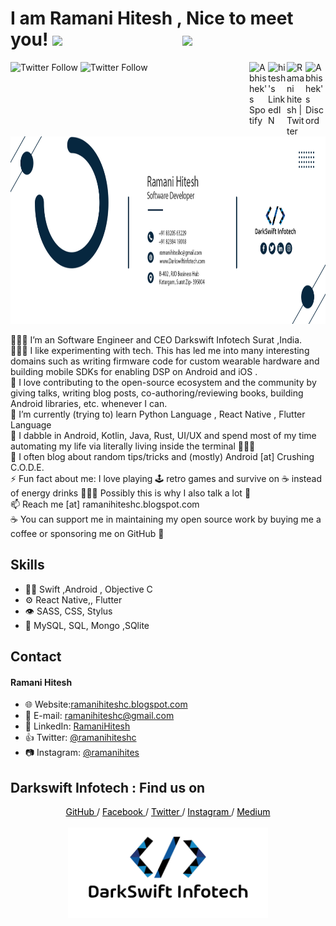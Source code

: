 #  I am Ramani Hitesh , Nice to meet you! <img src="https://media.giphy.com/media/hvRJCLFzcasrR4ia7z/giphy.gif" width="25px">  &nbsp;&nbsp;&nbsp;&nbsp;&nbsp;&nbsp;&nbsp;&nbsp;&nbsp; &nbsp;&nbsp;&nbsp; &nbsp;   &nbsp;&nbsp;&nbsp;&nbsp;&nbsp;&nbsp;&nbsp;&nbsp;&nbsp;&nbsp;&nbsp; ![](https://visitor-badge.glitch.me/badge?page_id=ramanihiteshc) 

<img alt="Twitter Follow" src="https://img.shields.io/twitter/follow/ramanihiteshc?style=social"> <img alt="Twitter Follow" src="https://img.shields.io/twitter/follow/darkswiftinfo?style=social">
<a href="https://stackoverflow.com/users/5478736/ramani-hitesh">
  <img align="right" alt="Abhishek's Discord" width="32px" src="https://upload.wikimedia.org/wikipedia/commons/e/ef/Stack_Overflow_icon.svg" />
</a>
<a href="https://twitter.com/ramanihiteshc">
  <img align="right" alt="Ramani hitesh | Twitter" width="30px" src="https://raw.githubusercontent.com/peterthehan/peterthehan/master/assets/twitter.svg" />
</a>
<a href="https://www.linkedin.com/in/ramanihitesh/">
  <img align="right" alt="hitesh's LinkedIN" width="30px" src="https://raw.githubusercontent.com/peterthehan/peterthehan/master/assets/linkedin.svg" />
</a>
<a href="https://ramanihiteshc.blogspot.com/">
  <img align="right" alt="Abhishek's Spotify" width="30px" src="https://upload.wikimedia.org/wikipedia/commons/3/31/Blogger.svg" />
</a>



<br />



<img width="900" height="300" src="https://github.com/RamaniHiteshc/RamaniHiteshc/blob/main/photos/profile.png" alt="hr">

<!--
**RamaniHiteshc/RamaniHiteshc** is a ✨ _special_ ✨ repository because its `README.md` (this file) appears on your GitHub profile.

Here are some ideas to get you started
-->
👨🏻‍💻  I’m an Software Engineer and CEO Darkswift Infotech Surat ,India. <br/>
👨🏻‍🔬  I like experimenting with tech. This has led me into many interesting domains such as writing firmware code for custom wearable hardware and building mobile SDKs for enabling DSP on Android and iOS .<br/>
🤗  I love contributing to the open-source ecosystem and the community by giving talks, writing blog posts, co-authoring/reviewing books, building Android libraries, etc. whenever I can.<br/>
🌱  I’m currently (trying to) learn Python Language  , React Native , Flutter Language<br/>
💬  I dabble in Android, Kotlin, Java, Rust, UI/UX and spend most of my time automating my life via literally living inside the terminal 🤷🏻‍♂️<br/>
📝  I often blog about random tips/tricks and (mostly) Android [at] Crushing C.O.D.E.<br/>
⚡️  Fun fact about me: I love playing 🕹 retro games and survive on ☕️ instead of energy drinks 🙇🏻‍♂️  Possibly this is why I also talk a lot 🤔<br/>
📫  Reach me [at] ramanihiteshc.blogspot.com<br/>
☕️  You can support me in maintaining my open source work by buying me a coffee or sponsoring me on GitHub 🤗<br/>

## Skills
- 👨‍💻 Swift ,Android , Objective C
- ⚙️ React Native,, Flutter
- 👁️ SASS, CSS, Stylus
- 💽 MySQL, SQL, Mongo ,SQlite

## Contact
#### Ramani Hitesh
* :globe_with_meridians: Website:[ramanihiteshc.blogspot.com](https://ramanihiteshc.blogspot.com/ "Ramani  Hitesh")
* :email: E-mail: ramanihiteshc@gmail.com
* :mag_right: LinkedIn: [RamaniHitesh](https://www.linkedin.com/in/ramanihitesh "ramani hitesh on LinkedIn")
* :thumbsup: Twitter: [@ramanihiteshc](https://twitter.com/ramanihiteshc "Ramani Hitesh on twitter")   
* :camera: Instagram: [@ramanihites](https://www.instagram.com/ramanihites/ "Ramani Hitesh on Instagram")   

## Darkswift Infotech : Find us on

<div align="center">
	<a href="https://github.com/RamaniHiteshc/RamaniHiteshc" style="color:black"> GitHub </a> / <a href="https://www.facebook.com/darkswiftinfotech/" style="color:#000000;"> Facebook </a> / <a href="https://twitter.com/androiddevnotes" style="color:#000000;"> Twitter </a> / <a href="https://www.instagram.com/darkswiftinfotech/" style="color:#000000;"> Instagram </a> / <a href="https://medium.com/@ramanihiteshc" style="color:#000000;"> Medium </a>
	<br><br>
    <img width="320px" src="https://github.com/RamaniHiteshc/RamaniHiteshc/blob/main/photos/COMPANY%20LOGO.png" alt="androiddevnotes logo"></img>
</div>
